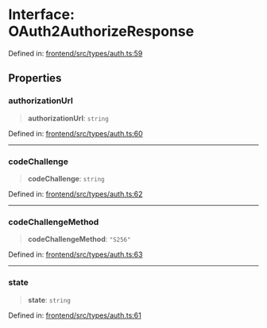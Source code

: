 # Interface: OAuth2AuthorizeResponse

Defined in: [frontend/src/types/auth.ts:59](https://github.com/lsendel/sass/blob/ca8b2b87627589617e0de57047e1f50d53e78078/frontend/src/types/auth.ts#L59)

## Properties

### authorizationUrl

> **authorizationUrl**: `string`

Defined in: [frontend/src/types/auth.ts:60](https://github.com/lsendel/sass/blob/ca8b2b87627589617e0de57047e1f50d53e78078/frontend/src/types/auth.ts#L60)

***

### codeChallenge

> **codeChallenge**: `string`

Defined in: [frontend/src/types/auth.ts:62](https://github.com/lsendel/sass/blob/ca8b2b87627589617e0de57047e1f50d53e78078/frontend/src/types/auth.ts#L62)

***

### codeChallengeMethod

> **codeChallengeMethod**: `"S256"`

Defined in: [frontend/src/types/auth.ts:63](https://github.com/lsendel/sass/blob/ca8b2b87627589617e0de57047e1f50d53e78078/frontend/src/types/auth.ts#L63)

***

### state

> **state**: `string`

Defined in: [frontend/src/types/auth.ts:61](https://github.com/lsendel/sass/blob/ca8b2b87627589617e0de57047e1f50d53e78078/frontend/src/types/auth.ts#L61)
